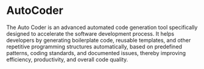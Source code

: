 # AutoCoder
The Auto Coder is an advanced automated code generation tool specifically designed to accelerate the software development process. It helps developers by generating boilerplate code, reusable templates, and other repetitive programming structures automatically, based on predefined patterns, coding standards, and documented issues, thereby improving efficiency, productivity, and overall code quality.

